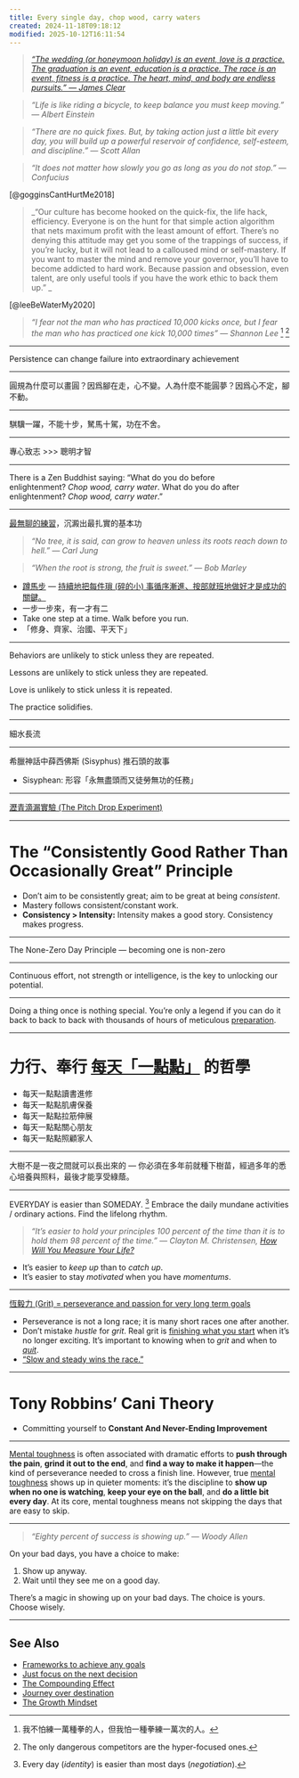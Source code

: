 ```yaml
---
title: Every single day, chop wood, carry waters
created: 2024-11-18T09:18:12
modified: 2025-10-12T16:11:54
---
```


> _[“The wedding (or honeymoon holiday) is an event, love is a practice. The graduation is an event, education is a practice. The race is an event, fitness is a practice. The heart, mind, and body are endless pursuits.” — James Clear](https://jamesclear.com/quotes/the-wedding-is-an-event-love-is-a-practice)_

> _“Life is like riding a bicycle, to keep balance you must keep moving.” — Albert Einstein_

> _“There are no quick fixes. But, by taking action just a little bit every day, you will build up a powerful reservoir of confidence, self-esteem, and discipline.” — Scott Allan_

> _“It does not matter how slowly you go as long as you do not stop.” — Confucius_

[@gogginsCantHurtMe2018]

> _“Our culture has become hooked on the quick-fix, the life hack, efficiency. Everyone is on the hunt for that simple action algorithm that nets maximum profit with the least amount of effort. There’s no denying this attitude may get you some of the trappings of success, if you’re lucky, but it will not lead to a calloused mind or self-mastery. If you want to master the mind and remove your governor, you’ll have to become addicted to hard work. Because passion and obsession, even talent, are only useful tools if you have the work ethic to back them up.” _

[@leeBeWaterMy2020]

> _“I fear not the man who has practiced 10,000 kicks once, but I fear the man who has practiced one kick 10,000 times” — Shannon Lee_ [^1] [^2]

---

Persistence can change failure into extraordinary achievement

---

圓規為什麼可以畫圓？因爲腳在走，心不變。人為什麼不能圓夢？因爲心不定，腳不動。

---

騏驥一躍，不能十步，駑馬十駕，功在不舍。

---

專心致志 \>\>\> 聰明才智

---

There is a Zen Buddhist saying: “What do you do before enlightenment? _Chop wood, carry water_. What do you do after enlightenment? _Chop wood, carry water_.”

---

[最無聊的練習](Deliberate%20Practice.md)，沉澱出最扎實的基本功

> _“No tree, it is said, can grow to heaven unless its roots reach down to hell.” — Carl Jung_

> _“When the root is strong, the fruit is sweet.” — Bob Marley_

* [蹲馬步](slow-down-to-speed-up.md) — [持續地把每件瑣 (碎的小) 事循序漸進、按部就班地做好才是成功的關鍵。](https://youtu.be/mZPN9W-jPm4)
* 一步一步來，有一才有二
* Take one step at a time. Walk before you run.
* 「修身、齊家、治國、平天下」

---

Behaviors are unlikely to stick unless they are repeated.

Lessons are unlikely to stick unless they are repeated.

Love is unlikely to stick unless it is repeated.

The practice solidifies.

---

細水長流

---

希臘神話中薛西佛斯 (Sisyphus) 推石頭的故事

* Sisyphean: 形容「永無盡頭而又徒勞無功的任務」

---

[瀝青滴漏實驗 (The Pitch Drop Experiment)](http://www.thetenthwatch.com/)

---

# The “Consistently Good Rather Than Occasionally Great” Principle

* Don’t aim to be consistently great; aim to be great at being _consistent_.
* Mastery follows consistent/constant work.
* **Consistency \> Intensity:** Intensity makes a good story. Consistency makes progress.

---

The None-Zero Day Principle — becoming one is non-zero

---

Continuous effort, not strength or intelligence, is the key to unlocking our potential.

---

Doing a thing once is nothing special. You’re only a legend if you can do it back to back to back with thousands of hours of meticulous [preparation](Planning%20and%20preparation%20help%20maximize%20your%20productivity.md).

---

# 力行、奉行 [每天「一點點」](https://stephango.com/a-little-bit-every-day) 的哲學

* 每天一點點讀書進修
* 每天一點點肌膚保養
* 每天一點點拉筋伸展
* 每天一點點關心朋友
* 每天一點點照顧家人

---

大樹不是一夜之間就可以長出來的 — 你必須在多年前就種下樹苗，經過多年的悉心培養與照料，最後才能享受綠蔭。

---

EVERYDAY is easier than SOMEDAY. [^3] Embrace the daily mundane activities / ordinary actions. Find the lifelong rhythm.

> _“It’s easier to hold your principles 100 percent of the time than it is to hold them 98 percent of the time.” ― Clayton M. Christensen, [How Will You Measure Your Life?](https://www.goodreads.com/work/quotes/18907551)_

* It’s easier to _keep up_ than to _catch up_.
* It’s easier to stay _motivated_ when you have _momentums_.

---

[恆毅力 (Grit) = perseverance and passion for very long term goals](https://www.youtube.com/watch?v=H14bBuluwB8)

* Perseverance is not a long race; it is many short races one after another.
* Don’t mistake _hustle_ for _grit_. Real grit is [finishing what you start](https://sketchplanations.com/goal-gradient-effect) when it’s no longer exciting. It’s important to knowing when to _grit_ and when to _[quit](the-art-of-quitting.md)_.
* [“Slow and steady wins the race.”](slow-down-to-speed-up.md)

---

# Tony Robbins’ Cani Theory

* Committing yourself to **Constant And Never-Ending Improvement**

---

[Mental toughness](https://en.wikipedia.org/wiki/Mental_toughness) is often associated with dramatic efforts to **push through the pain**, **grind it out to the end**, and **find a way to make it happen**—the kind of perseverance needed to cross a finish line. However, true [mental toughness](resilience.md) shows up in quieter moments: it’s the discipline to **show up when no one is watching**, **keep your eye on the ball**, and **do a little bit every day**. At its core, mental toughness means not skipping the days that are easy to skip.

---

> _“Eighty percent of success is showing up.” — Woody Allen_

On your bad days, you have a choice to make:

1. Show up anyway.
2. Wait until they see me on a good day.

There’s a magic in showing up on your bad days. The choice is yours. Choose wisely.

---

## See Also

* [Frameworks to achieve any goals](Frameworks%20to%20achieve%20any%20goals.md)
* [Just focus on the next decision](just-focus-on-the-next-decision.md)
* [The Compounding Effect](the-compounding-effect.md)
* [Journey over destination](Journey%20over%20destination.md)
* [The Growth Mindset](the-growth-mindset.md)

[^1]: 我不怕練一萬種拳的人，但我怕一種拳練一萬次的人。
[^2]: The only dangerous competitors are the hyper-focused ones.
[^3]: Every day (_identity_) is easier than most days (_negotiation_).
